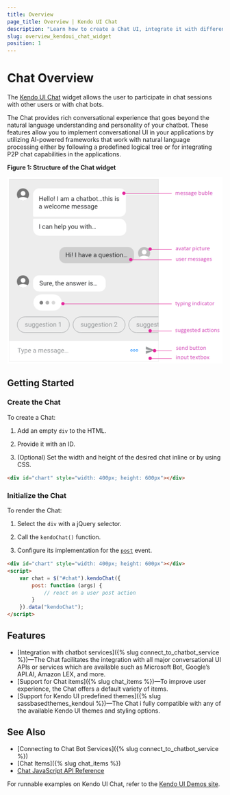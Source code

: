 ```yaml
---
title: Overview
page_title: Overview | Kendo UI Chat
description: "Learn how to create a Chat UI, integrate it with different frameworks and configure its templates."
slug: overview_kendoui_chat_widget
position: 1
---
```


# Chat Overview

The [Kendo UI Chat](http://demos.telerik.com/kendo-ui/chat/index) widget allows the user to participate in chat sessions with other users or with chat bots.

The Chat provides rich conversational experience that goes beyond the natural language understanding and personality of your chatbot. These features allow you to implement conversational UI in your applications by utilizing AI-powered frameworks that work with natural language processing either by following a predefined logical tree or for integrating P2P chat capabilities in the applications.

 **Figure 1: Structure of the Chat widget**

![Template of the MediaPlayer](images/chat-structure-no-toolbar.png)

## Getting Started

### Create the Chat

To create a Chat:

1. Add an empty `div` to the HTML.

1. Provide it with an ID.

1. (Optional) Set the width and height of the desired chat inline or by using CSS.

```html
<div id="chart" style="width: 400px; height: 600px"></div>
```

### Initialize the Chat

To render the Chat:

1. Select the `div` with a jQuery selector.

1. Call the `kendoChat()` function.

1. Configure its implementation for the [`post`](/api/javascript/ui/chat/events/post) event.

```html
<div id="chart" style="width: 400px; height: 600px"></div>
<script>
	var chat = $("#chat").kendoChat({
		post: function (args) {
			// react on a user post action
		}
	}).data("kendoChat");
</script>
```

## Features

* [Integration with chatbot services]({% slug connect_to_chatbot_service %})&mdash;The Chat facilitates the integration with all major conversational UI APIs or services which are available such as Microsoft Bot, Google’s API.AI, Amazon LEX, and more.
* [Support for Chat items]({% slug chat_items %})&mdash;To improve user experience, the Chat offers a default variety of items.
* [Support for Kendo UI predefined themes]({% slug sassbasedthemes_kendoui %})&mdash;The Chat i fully compatible with any of the available Kendo UI themes and styling options. 

## See Also

* [Connecting to Chat Bot Services]({% slug connect_to_chatbot_service %})
* [Chat Items]({% slug chat_items %})
* [Chat JavaScript API Reference](/api/javascript/ui/chat)

For runnable examples on Kendo UI Chat, refer to the [Kendo UI Demos site](http://demos.telerik.com/kendo-ui/chat/index).
